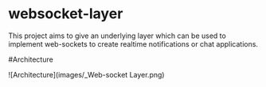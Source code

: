# websocket-layer
This project aims to give an underlying layer which can be used to implement web-sockets to create realtime notifications or chat applications.

#Architecture

![Architecture](images/_Web-socket Layer.png)
